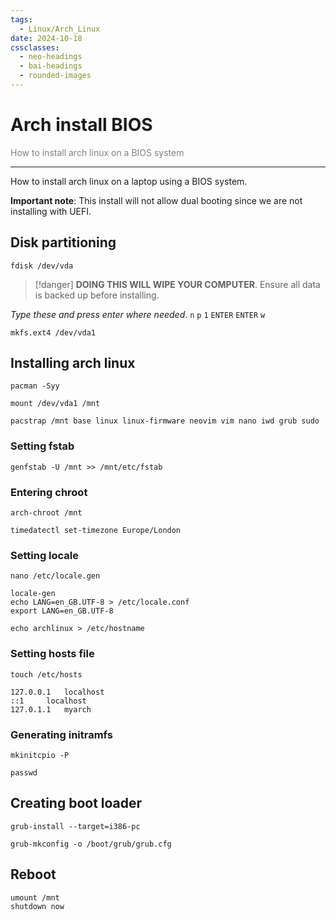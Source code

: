 ```yaml
---
tags:
  - Linux/Arch_Linux
date: 2024-10-18
cssclasses:
  - neo-headings
  - bai-headings
  - rounded-images
---
```

# Arch install BIOS
<p class="text-center" style="margin:0;color:gray;">How to install arch linux on a BIOS system</p>

***
How to install arch linux on a laptop using a BIOS system. 

**Important note**: This install will not allow dual booting since we are not installing with UEFI.
## Disk partitioning
```
fdisk /dev/vda
```


>[!danger]
> **DOING THIS WILL WIPE YOUR COMPUTER**. Ensure all data is backed up before installing.

*Type these and press enter where needed*. 
`n` `p` `1` `ENTER` `ENTER`
`w`

```
mkfs.ext4 /dev/vda1
```

## Installing arch linux

```
pacman -Syy
```

```
mount /dev/vda1 /mnt
```

```
pacstrap /mnt base linux linux-firmware neovim vim nano iwd grub sudo 
```
### Setting fstab
```
genfstab -U /mnt >> /mnt/etc/fstab
```
### Entering chroot
```
arch-chroot /mnt
```

```
timedatectl set-timezone Europe/London
```
### Setting locale
```
nano /etc/locale.gen
```

```
locale-gen
echo LANG=en_GB.UTF-8 > /etc/locale.conf
export LANG=en_GB.UTF-8
```

```
echo archlinux > /etc/hostname
```
### Setting hosts file
```
touch /etc/hosts
```

```
127.0.0.1	localhost
::1		localhost
127.0.1.1	myarch
```
### Generating initramfs
```
mkinitcpio -P
```

```
passwd
```
## Creating boot loader
```
grub-install --target=i386-pc 
```

```
grub-mkconfig -o /boot/grub/grub.cfg
```
## Reboot
```
umount /mnt
shutdown now
```
